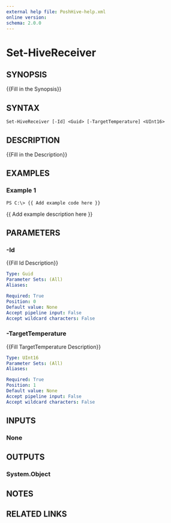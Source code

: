 ```yaml
---
external help file: PoshHive-help.xml
online version: 
schema: 2.0.0
---
```


# Set-HiveReceiver

## SYNOPSIS
{{Fill in the Synopsis}}

## SYNTAX

```
Set-HiveReceiver [-Id] <Guid> [-TargetTemperature] <UInt16>
```

## DESCRIPTION
{{Fill in the Description}}

## EXAMPLES

### Example 1
```
PS C:\> {{ Add example code here }}
```

{{ Add example description here }}

## PARAMETERS

### -Id
{{Fill Id Description}}

```yaml
Type: Guid
Parameter Sets: (All)
Aliases: 

Required: True
Position: 0
Default value: None
Accept pipeline input: False
Accept wildcard characters: False
```

### -TargetTemperature
{{Fill TargetTemperature Description}}

```yaml
Type: UInt16
Parameter Sets: (All)
Aliases: 

Required: True
Position: 1
Default value: None
Accept pipeline input: False
Accept wildcard characters: False
```

## INPUTS

### None


## OUTPUTS

### System.Object

## NOTES

## RELATED LINKS

